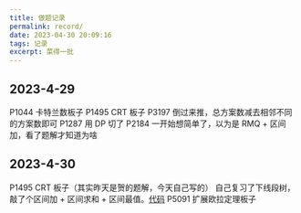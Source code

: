 ```yaml
---
title: 做题记录
permalink: record/
date: 2023-04-30 20:09:16
tags: 记录
excerpt: 菜得一批
---
```

## 2023-4-29
P1044 卡特兰数板子
P1495 CRT 板子
P3197 倒过来推，总方案数减去相邻不同的方案数即可
P1287 用 DP 切了
P2184 一开始想简单了，以为是 RMQ + 区间加，看了题解才知道为啥

## 2023-4-30
P1495 CRT 板子（其实昨天是贺的题解，今天自己写的）
自己复习了下线段树，敲了个区间加 + 区间求和 + 区间最值。[代码](/code/#01)
P5091 扩展欧拉定理板子